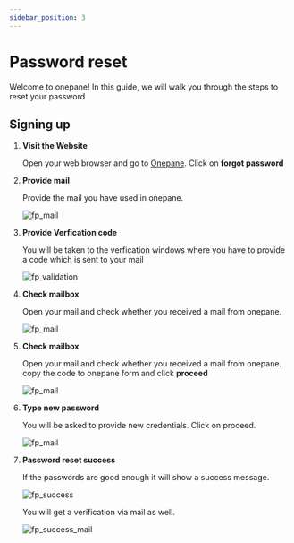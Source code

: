 ```yaml
---
sidebar_position: 3
---
```


# Password reset


Welcome to onepane! In this guide, we will walk you through the steps to reset your password

## Signing up

1. **Visit the Website**

   Open your web browser and go to [Onepane](https://www.onepane.ai/login). Click on **forgot password**

2. **Provide mail**

   Provide the mail you have used in onepane.

   ![fp_mail](/images/forgot-password/fp_1.png)

3. **Provide Verfication code**

   You will be taken to the verfication windows where you have to provide a code which is sent to your mail

   ![fp_validation](/images/forgot-password/fp_2.png)

4. **Check mailbox**

   Open your mail and check whether you received a mail from onepane.

   ![fp_mail](/images/forgot-password/fp_3.png)

5. **Check mailbox**

   Open your mail and check whether you received a mail from onepane. copy the code to onepane form and click **proceed**

   ![fp_mail](/images/forgot-password/fp_3.png)

6. **Type new password**

   You will be asked to provide new credentials. Click on proceed.

   ![fp_mail](/images/forgot-password/fp_4.png)

7. **Password reset success**

   If the passwords are good enough it will show a success message.

   ![fp_success](/images/forgot-password/fp_5.png)

   You will get a verification via mail as well.

   ![fp_success_mail](/images/forgot-password/fp_6.png)
